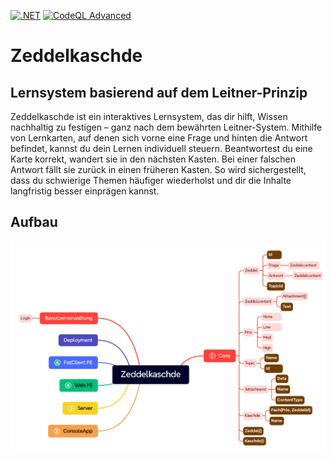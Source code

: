 [![.NET](https://github.com/deBabbbe/Zeddelkaschde/actions/workflows/dotnet.yml/badge.svg)](https://github.com/deBabbbe/Zeddelkaschde/actions/workflows/dotnet.yml)
[![CodeQL Advanced](https://github.com/deBabbbe/Zeddelkaschde/actions/workflows/codeql.yml/badge.svg)](https://github.com/deBabbbe/Zeddelkaschde/actions/workflows/codeql.yml)

# Zeddelkaschde
## Lernsystem basierend auf dem Leitner-Prinzip
Zeddelkaschde ist ein interaktives Lernsystem, das dir hilft, Wissen nachhaltig zu festigen – ganz nach dem bewährten Leitner-System.
Mithilfe von Lernkarten, auf denen sich vorne eine Frage und hinten die Antwort befindet, kannst du dein Lernen individuell steuern.
Beantwortest du eine Karte korrekt, wandert sie in den nächsten Kasten.
Bei einer falschen Antwort fällt sie zurück in einen früheren Kasten.
So wird sichergestellt, dass du schwierige Themen häufiger wiederholst und dir die Inhalte langfristig besser einprägen kannst.

## Aufbau
![Diagramm](./Zeddelkaschde.PNG)
